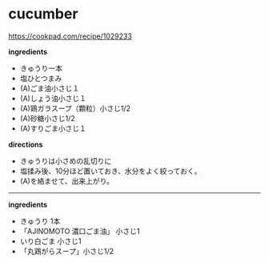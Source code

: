 # cucumber

https://cookpad.com/recipe/1029233

**ingredients**

- きゅうり一本
- 塩ひとつまみ
- (A)ごま油小さじ１
- (A)しょう油小さじ１
- (A)鶏ガラスープ（顆粒）小さじ1/2
- (A)砂糖小さじ1/2
- (A)すりごま小さじ１

**directions**

- きゅうりは小さめの乱切りに
- 塩揉み後、10分ほど置いておき、水分をよく絞っておく。
- (A)を絡ませて、出来上がり。



---

**ingredients**

- きゅうり 1本
- 「AJINOMOTO 濃口ごま油」 小さじ1
- いり白ごま 小さじ1
- 「丸鶏がらスープ」小さじ1/2
